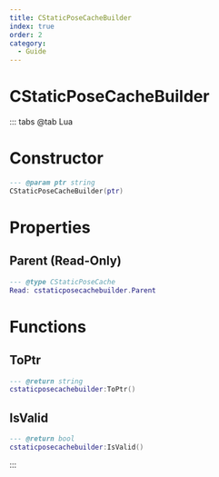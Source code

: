 ```yaml
---
title: CStaticPoseCacheBuilder
index: true
order: 2
category:
  - Guide
---
```


# CStaticPoseCacheBuilder

::: tabs
@tab Lua
# Constructor
```lua
--- @param ptr string
CStaticPoseCacheBuilder(ptr)
```
# Properties
## Parent (Read-Only)
```lua
--- @type CStaticPoseCache
Read: cstaticposecachebuilder.Parent
```
# Functions
## ToPtr
```lua
--- @return string
cstaticposecachebuilder:ToPtr()
```
## IsValid
```lua
--- @return bool
cstaticposecachebuilder:IsValid()
```

:::
